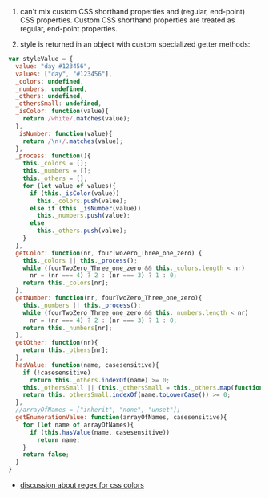 1. can't mix custom CSS shorthand properties and (regular, end-point) CSS properties. 
   Custom CSS shorthand properties are treated as regular, end-point properties. 

2. style is returned in an object with custom specialized getter methods:

```javascript
var styleValue = {
  value: "day #123456",
  values: ["day", "#123456"],
  _colors: undefined,
  _numbers: undefined,
  _others: undefined,
  _othersSmall: undefined,
  _isColor: function(value){
    return /white/.matches(value);
  },
  _isNumber: function(value){
    return /\n+/.matches(value);
  },
  _process: function(){
    this._colors = [];
    this._numbers = [];
    this._others = [];
    for (let value of values){
      if (this._isColor(value))
        this._colors.push(value);
      else if (this._isNumber(value))
        this._numbers.push(value);
      else 
        this._others.push(value);
    }
  }, 
  getColor: function(nr, fourTwoZero_Three_one_zero) {
    this._colors || this._process();
    while (fourTwoZero_Three_one_zero && this._colors.length < nr)
      nr = (nr === 4) ? 2 : (nr === 3) ? 1 : 0;
    return this._colors[nr];
  }, 
  getNumber: function(nr, fourTwoZero_Three_one_zero){
    this._numbers || this._process();
    while (fourTwoZero_Three_one_zero && this._numbers.length < nr)
      nr = (nr === 4) ? 2 : (nr === 3) ? 1 : 0;
    return this._numbers[nr];    
  },
  getOther: function(nr){
    return this._others[nr];
  },
  hasValue: function(name, casesensitive){
    if (!casesensitive)
      return this._others.indexOf(name) >= 0;
    this._othersSmall || (this._othersSmall = this._others.map(function(str){return str.toLowerCase();}));
    return this._othersSmall.indexOf(name.toLowerCase()) >= 0;
  },
  //arrayOfNames = ["inherit", "none", "unset"];
  getEnumerationValue: function(arrayOfNames, casesensitive){
    for (let name of arrayOfNames){
      if (this.hasValue(name, casesensitive))
        return name;
    }
    return false;
  }
}

```

 * [discussion about regex for css colors](https://gist.github.com/olmokramer/82ccce673f86db7cda5e)